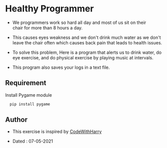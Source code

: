 # Healthy Programmer

* We programmers work so hard all day and most of us sit on their chair for more than 8 hours a day.

* This causes eyes weakness and we don't drink much water as we don't leave the chair often which causes back pain that leads to health issues.

* To solve this problem, Here is a program that alerts us to drink water, do eye exercise, and do physical exercise by playing music at intervals.

* This program also saves your logs in a text file.

## Requirement

Install Pygame module

```bash
  pip install pygame
```
    
## Author

- This exercise is inspired by [CodeWithHarry](https://youtube.com/playlist?list=PLu0W_9lII9agICnT8t4iYVSZ3eykIAOME)

- Dated : 07-05-2021

